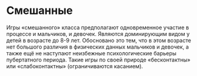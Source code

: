 # Смешанные

Игры «смешанного» класса предполагают одновременное участие в процессе и мальчиков, и девочек.
Являются доминирующим видом у детей в возрасте до 8-9 лет. Обосновано это тем, что в этом возрасте
нет большого различия в физических данных мальчиков и девочек, а также ещё не наступают неизбежные
психологические барьеры пубертатного периода. Такие игры по своей природе «бесконтактны» или
«слабоконтактны» (ограничиваются касанием).
